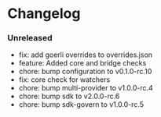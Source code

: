 # Changelog

### Unreleased

- fix: add goerli overrides to overrides.json
- feature: Added core and bridge checks
- chore: bump configuration to v0.1.0-rc.10
- fix: core check for watchers
- chore: bump multi-provider to v1.0.0-rc.4
- chore: bump sdk to v2.0.0-rc.6
- chore: bump sdk-govern to v1.0.0-rc.5
